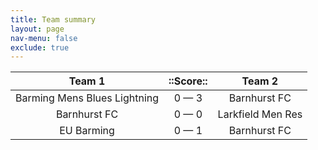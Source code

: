 ```yaml
---
title: Team summary
layout: page
nav-menu: false
exclude: true
---
```




|            Team 1            |  ::Score::  |      Team 2       |
|:----------------------------:|:-----------:|:-----------------:|
| Barming Mens Blues Lightning | 0 &mdash; 3 |   Barnhurst FC    |
|         Barnhurst FC         | 0 &mdash; 0 | Larkfield Men Res |
|          EU Barming          | 0 &mdash; 1 |   Barnhurst FC    |

 <br /><br /><br />